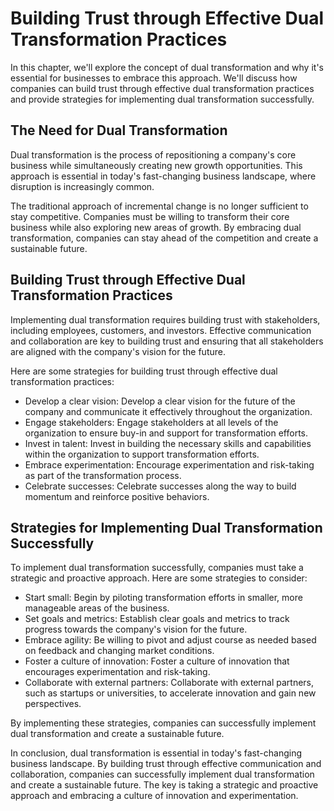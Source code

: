 Building Trust through Effective Dual Transformation Practices
=========================================================================================================================

In this chapter, we'll explore the concept of dual transformation and why it's essential for businesses to embrace this approach. We'll discuss how companies can build trust through effective dual transformation practices and provide strategies for implementing dual transformation successfully.

The Need for Dual Transformation
--------------------------------

Dual transformation is the process of repositioning a company's core business while simultaneously creating new growth opportunities. This approach is essential in today's fast-changing business landscape, where disruption is increasingly common.

The traditional approach of incremental change is no longer sufficient to stay competitive. Companies must be willing to transform their core business while also exploring new areas of growth. By embracing dual transformation, companies can stay ahead of the competition and create a sustainable future.

Building Trust through Effective Dual Transformation Practices
--------------------------------------------------------------

Implementing dual transformation requires building trust with stakeholders, including employees, customers, and investors. Effective communication and collaboration are key to building trust and ensuring that all stakeholders are aligned with the company's vision for the future.

Here are some strategies for building trust through effective dual transformation practices:

* Develop a clear vision: Develop a clear vision for the future of the company and communicate it effectively throughout the organization.
* Engage stakeholders: Engage stakeholders at all levels of the organization to ensure buy-in and support for transformation efforts.
* Invest in talent: Invest in building the necessary skills and capabilities within the organization to support transformation efforts.
* Embrace experimentation: Encourage experimentation and risk-taking as part of the transformation process.
* Celebrate successes: Celebrate successes along the way to build momentum and reinforce positive behaviors.

Strategies for Implementing Dual Transformation Successfully
------------------------------------------------------------

To implement dual transformation successfully, companies must take a strategic and proactive approach. Here are some strategies to consider:

* Start small: Begin by piloting transformation efforts in smaller, more manageable areas of the business.
* Set goals and metrics: Establish clear goals and metrics to track progress towards the company's vision for the future.
* Embrace agility: Be willing to pivot and adjust course as needed based on feedback and changing market conditions.
* Foster a culture of innovation: Foster a culture of innovation that encourages experimentation and risk-taking.
* Collaborate with external partners: Collaborate with external partners, such as startups or universities, to accelerate innovation and gain new perspectives.

By implementing these strategies, companies can successfully implement dual transformation and create a sustainable future.

In conclusion, dual transformation is essential in today's fast-changing business landscape. By building trust through effective communication and collaboration, companies can successfully implement dual transformation and create a sustainable future. The key is taking a strategic and proactive approach and embracing a culture of innovation and experimentation.
